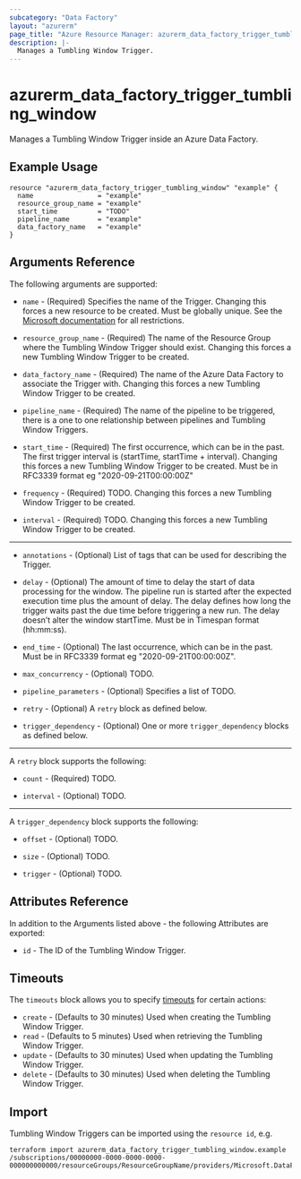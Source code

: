 ```yaml
---
subcategory: "Data Factory"
layout: "azurerm"
page_title: "Azure Resource Manager: azurerm_data_factory_trigger_tumbling_window"
description: |-
  Manages a Tumbling Window Trigger.
---
```


# azurerm_data_factory_trigger_tumbling_window

Manages a Tumbling Window Trigger inside an Azure Data Factory.

## Example Usage

```hcl
resource "azurerm_data_factory_trigger_tumbling_window" "example" {
  name                = "example"
  resource_group_name = "example"
  start_time          = "TODO"
  pipeline_name       = "example"
  data_factory_name   = "example"
}
```

## Arguments Reference

The following arguments are supported:

* `name` - (Required) Specifies the name of the Trigger. Changing this forces a new resource to be created. Must be globally unique. See the [Microsoft documentation](https://docs.microsoft.com/en-us/azure/data-factory/naming-rules) for all restrictions.

* `resource_group_name` - (Required) The name of the Resource Group where the Tumbling Window Trigger should exist. Changing this forces a new Tumbling Window Trigger to be created.

* `data_factory_name` - (Required) The name of the Azure Data Factory to associate the Trigger with. Changing this forces a new Tumbling Window Trigger to be created.

* `pipeline_name` - (Required) The name of the pipeline to be triggered, there is a one to one relationship between pipelines and Tumbling Window Triggers.

* `start_time` - (Required) The first occurrence, which can be in the past. The first trigger interval is (startTime, startTime + interval). Changing this forces a new Tumbling Window Trigger to be created. Must be in RFC3339 format eg "2020-09-21T00:00:00Z"

* `frequency` - (Required) TODO. Changing this forces a new Tumbling Window Trigger to be created.

* `interval` - (Required) TODO. Changing this forces a new Tumbling Window Trigger to be created.

---

* `annotations` - (Optional) List of tags that can be used for describing the Trigger.

* `delay` - (Optional) The amount of time to delay the start of data processing for the window. The pipeline run is started after the expected execution time plus the amount of delay. The delay defines how long the trigger waits past the due time before triggering a new run. The delay doesn’t alter the window startTime. Must be in Timespan format (hh:mm:ss).

* `end_time` - (Optional) The last occurrence, which can be in the past. Must be in RFC3339 format eg "2020-09-21T00:00:00Z".

* `max_concurrency` - (Optional) TODO.

* `pipeline_parameters` - (Optional) Specifies a list of TODO.

* `retry` - (Optional) A `retry` block as defined below.

* `trigger_dependency` - (Optional) One or more `trigger_dependency` blocks as defined below.

---

A `retry` block supports the following:

* `count` - (Required) TODO.

* `interval` - (Optional) TODO.

---

A `trigger_dependency` block supports the following:

* `offset` - (Optional) TODO.

* `size` - (Optional) TODO.

* `trigger` - (Optional) TODO.

## Attributes Reference

In addition to the Arguments listed above - the following Attributes are exported: 

* `id` - The ID of the Tumbling Window Trigger.

## Timeouts

The `timeouts` block allows you to specify [timeouts](https://www.terraform.io/docs/configuration/resources.html#timeouts) for certain actions:

* `create` - (Defaults to 30 minutes) Used when creating the Tumbling Window Trigger.
* `read` - (Defaults to 5 minutes) Used when retrieving the Tumbling Window Trigger.
* `update` - (Defaults to 30 minutes) Used when updating the Tumbling Window Trigger.
* `delete` - (Defaults to 30 minutes) Used when deleting the Tumbling Window Trigger.

## Import

Tumbling Window Triggers can be imported using the `resource id`, e.g.

```shell
terraform import azurerm_data_factory_trigger_tumbling_window.example /subscriptions/00000000-0000-0000-0000-000000000000/resourceGroups/ResourceGroupName/providers/Microsoft.DataFactory/factories/DataFactoryName/triggers/TriggerName/
```
